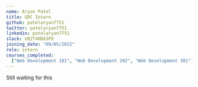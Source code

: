```yaml
---
name: Aryan Patel
title: GDC Intern
github: patelaryan7751
twitter: patelaryan7751
linkedin: patelaryan7751
slack: U02T4HD63P0
joining_date: "09/05/2022"
role: intern
courses_completed:
  ["Web Development 101", "Web Development 202", "Web Development 301"]
---
```


Still waiting for this
